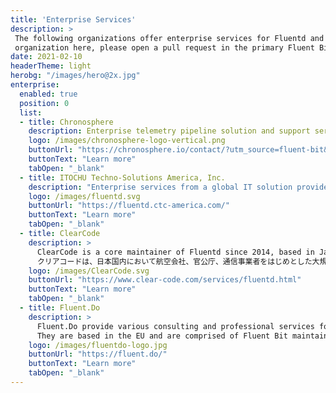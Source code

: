 ```yaml
---
title: 'Enterprise Services'
description: >
 The following organizations offer enterprise services for Fluentd and Fluent Bit.  If you would like to list your 
 organization here, please open a pull request in the primary Fluent Bit GitHub repository
date: 2021-02-10
headerTheme: light
herobg: "/images/hero@2x.jpg"
enterprise:
  enabled: true
  position: 0
  list:
  - title: Chronosphere
    description: Enterprise telemetry pipeline solution and support services from the creators of Fluent Bit and Calyptia. Recognized as a leader by major analyst firms, Chronosphere also offers a full observability platform.
    logo: /images/chronosphere-logo-vertical.png
    buttonUrl: "https://chronosphere.io/contact/?utm_source=fluent-bit&utm_medium=referral&utm_content=enterprise-tile"
    buttonText: "Learn more"
    tabOpen: "_blank"
  - title: ITOCHU Techno-Solutions America, Inc.
    description: "Enterprise services from a global IT solution provider.  Services include: consulting, technology enablement, and a global service desk."
    logo: /images/fluentd.svg
    buttonUrl: "https://fluentd.ctc-america.com/"
    buttonText: "Learn more"
    tabOpen: "_blank"
  - title: ClearCode
    description: >
      ClearCode is a core maintainer of Fluentd since 2014, based in Japan.  
      クリアコードは、日本国内において航空会社、官公庁、通信事業者をはじめとした大規模ユーザーに対する支援を行ってきました。 ご相談にはFluentd/Fluent Bitのコアメンテナが対応いたしますので、まずはお気軽にお問い合わせください。
    logo: /images/ClearCode.svg
    buttonUrl: "https://www.clear-code.com/services/fluentd.html"
    buttonText: "Learn more"
    tabOpen: "_blank"
  - title: Fluent.Do
    description: >
      Fluent.Do provide various consulting and professional services for Fluent projects and their users.
      They are based in the EU and are comprised of Fluent Bit maintainers.
    logo: /images/fluentdo-logo.jpg
    buttonUrl: "https://fluent.do/"
    buttonText: "Learn more"
    tabOpen: "_blank"
---
```

